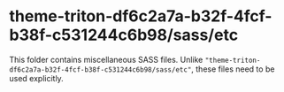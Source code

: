 # theme-triton-df6c2a7a-b32f-4fcf-b38f-c531244c6b98/sass/etc

This folder contains miscellaneous SASS files. Unlike `"theme-triton-df6c2a7a-b32f-4fcf-b38f-c531244c6b98/sass/etc"`, these files
need to be used explicitly.
